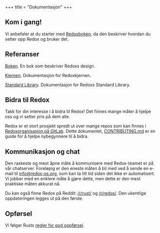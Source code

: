 +++
title = "Dokumentasjon"
+++

## Kom i gang!

Vi anbefaler at du starter med [Redoxboken](https://doc.redox-os.org/book/), da den beskriver hvordan du setter opp Redox og bruker det.

## Referanser

[Boken](https://doc.redox-os.org/book/). En bok som beskriver Redoxs design.

[Kjernen](https://doc.redox-os.org/kernel/kernel/). Dokumentasjon for Redoxkjernen.

[Standard Library](https://doc.redox-os.org/std/std/). Dokumentasjon for Redoxs Standard Library.

## Bidra til Redox

Takk for din interesse i å bidra til Redox!
Det finnes mange måter å hjelpe oss og vi setter pris på dem alle.

Redox er et stort prosjekt spredt ut over mange repos som kan finnes i
[Redoxorganisasjon på GitLab](https://gitlab.redox-os.org/redox-os). Dette dokumentet,
[CONTRIBUTING.md](https://gitlab.redox-os.org/redox-os/redox/blob/master/CONTRIBUTING.md)
er en guide for å hjelpe nybegynnere til å bidra.

## Kommunikasjon og chat

Den raskeste og mest åpne måte å kommunisere med Redox-teamet er på vår
chatserver. Foreløpig er den eneste måten å bli med ved å sende en e-mail til
[info@redox-os.org](mailto:info@redox-os.org), som kan ta litt tid
siden det ikke er automatisert. Vi jobber med en enklere måte å gjøre dette,
men dette er den mest praktiske måten akkurat nå.

Du kan også finne Redox på Reddit:
[/r/rust/](https://www.reddit.com/r/rust) og
[/r/redox/](https://www.reddit.com/r/redox). Den ukentlige oppdateringen legges ut på den første.

## Opførsel
Vi følger Rusts [regler for god oppførsel](https://www.rust-lang.org/policies/code-of-conduct).

